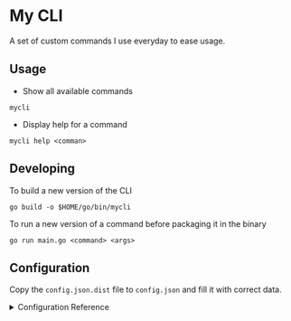 # My CLI

A set of custom commands I use everyday to ease usage.

## Usage

- Show all available commands
```
mycli
```

- Display help for a command
```
mycli help <comman>
```

## Developing

To build a new version of the CLI

```
go build -o $HOME/go/bin/mycli
```

To run a new version of a command before packaging it in the binary

```
go run main.go <command> <args>
```

## Configuration

Copy the `config.json.dist` file to `config.json` and fill it with correct data.

<details>
    <summary>Configuration Reference</summary>
    
    ```
    "preview_url_template": Url to open with the command `mycli preview <pr-number>`. Place a `%s` placeholder to be replaced by the Pull Request number.
    "linear_organization": Project organization on [linear](https://linear.app).
    "linear_ticket_prefix": Prefix for your linear ticket. Defaults to environment variable `MYCLI__LINEAR_TICKET_PREFIX`.
    "daily_file": File to write your daily content.
    "pipeline_aliases": Open a pipeline using an alias. It is a map with `{"alias": "real pipeline name"}`.
    "pipeline_suffixes": If you need to add a suffix to the pipeline name.
    "pipeline_url_template": Url of the pipeline. Contains 3 placeholders in this order: "pipeline name", "pipeline environment", "pipeline suffix". 
    ```
</details>
